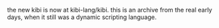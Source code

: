 the new kibi is now at kibi-lang/kibi.
this is an archive from the real early days, when it still was a dynamic scripting language.
